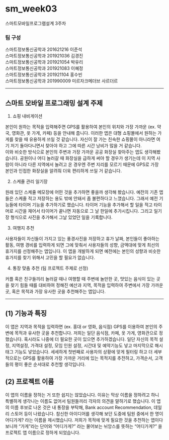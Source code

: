 # sm_week03
스마트모바일프로그램설계 3주차   

### 팀 구성   
스마트정보통신공학과 201621216 이준석   
스마트정보통신공학과 201921036 김경진   
스마트정보통신공학과 201921054 박유리   
스마트정보통신공학과 201921083 이혜정   
스마트정보통신공학과 201921104 홍수빈    
스마트정보통신공학과 201990009 미르자크메더브 사르더르    
   ***   

## 스마트 모바일 프로그래밍 설계 주제 


1. 쇼핑 내비게이션

본인이 원하는 목적을 입력해주면 GPS를 활용하여 본인의 위치와 가장 가까운 (ex. 약국, 영화관, 옷 가게, 카페) 등을 안내해 줍니다. 이러한 앱은 대형 쇼핑몰에서 원하는 가게를 찾을 때 유용하게 쓰일 것 같습니다. 자신이 잘 가는 친숙한 쇼핑몰이 아니라면 여기 저기 돌아다니면서 찾아야 하고 그에 따른 시간 낭비가 많을 거 같습니다.  
이와 비슷한 방식으로 본인의 주변과 가장 가까운 공공 화장실 찾아주는 앱도 생각해봤습니다. 공원이나 어디 놀러갈 때 화장실을 급하게 써야 할 경우가 생기는데 이 지역 사람이 아니라 다른 지역에서 놀려고 온 경우엔 주변 지리를 모르기 때문에 GPS로 가장 본인과 인접한 화장실을 알려줘 더욱 편리하게 쓰일 거 같습니다. 


2. 스케쥴 관리 일기장

원래 있던 스케쥴 메모장에 어떤 것을 추가하면 좋을까 생각해 봤습니다. 예전의 기존 앱들은 스케줄 적고 저장하는 용도 밖에 안돼서 좀 불편하다고 느꼈습니다. 그래서 예전 기능들에 타이머 기능을 추가하기로 했습니다. 타이머 기능을 추가해서 할 일을 적고 타이머로 시간을 재어서 타이머가 끝나면 자동으로 그 날 한일에 추가시킵니다. 그리고 일기장 형식으로 사진을 추가해서 그날 있었던 일을 기록합니다. 


3. 여행지 추천
 
사용자들이 자신들이 가지고 있는 풍경사진을 저장하고 휴가 날짜, 본인들이 좋아하는 활동, 여행 경비를 입력하게 되면 그에 맞춰서 사용자들의 성향, 금액대에 맞게 최선의 휴가지를 선정해주는 앱입니다. 이 앱을 개발하게 되면 예전에는 본인의 성향과 비슷한 휴가지를 찾기 위해서 고민을 할 필요가 없습니다. 


4. 통장 맞춤 추천 (팀 프로젝트 주제로 선정) 

커플 혹은 친구들끼리 놀러갈 때나 여행할 때 주변에 놀만한 곳, 맛있는 음식이 있는 곳을 찾기 힘들 때를 대비하여 정해진 예산과 지역, 목적을 입력하여 주변에서 가장 가까운 곳, 혹은 목적과 가장 유사한 곳을 추천해주는 앱입니다.   

***   

## (1) 기능과 특징 

이 앱은 지역과 목적을 입력하면 (ex. 홍대 or 영화, 음식점) GPS를 이용하여 본인의 주변에 목적과 유사한 곳을 추천합니다. 저희는 일단 음식점, 카페, 옷 가게, 영화관으로 정했습니다. 혹시라도 나중에 더 필요한 곳이 있으면 추가하겠습니다. 일단 자신의 목적 설정, 지역설정, 가격대 설정, 모임 인원 설정, 시간대 및 예약기능도 넣고 마지막으로 해시태그 기능도 넣었습니다. 세세하게 첫번째로 사용자의 상황에 맞게 필터링 하고 더 세부적으로는 GPS를 활용하여 가장 가까운 거리에 있는 목적지를 추전하고, 가격순서, 고객들의 평이 좋은 순서대로 추천할 생각입니다. 

## (2) 프로젝트 이름 

이 앱의 이름을 정하는 거 또한 쉽지는 않았습니다. 이유는 막상 이름을 정하려고 하니 특별하게 생각나는 이름도 없어서 팀원들끼리 각자의 의견을 말하기로 했습니다. 이 앱의 이름 후보로 나온 것은 내 통장을 부탁해, Bank account Recommendation, 데일리 스토어 등이 나왔습니다.    참신한 아이디어를 생각해 보던 도중에 팀원 중에서 한 명이 어디가게? 라는 이름을 제시했습니다. 저희가 목적에 맞게 필요한 것을 추천하는 앱이다 보니까 “가게”라는 단어와 “어디가게?” 라는 물어보는 뉘앙스를 뜻하는 “어디가게?” 을 프로젝트 앱 이름으로 정하게 되었습니다. 

